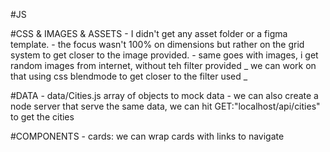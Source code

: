 #JS

#CSS & IMAGES & ASSETS - I didn't get any asset folder or a figma template. - the focus wasn't 100% on dimensions but rather on the grid system to get closer to the image provided. - same goes with images, i get random images from internet, without teh filter provided
_ we can work on that using css blendmode to get closer to the filter used _

#DATA - data/Cities.js array of objects to mock data - we can also create a node server that serve the same data, we can hit GET:"localhost/api/cities" to get the cities

#COMPONENTS - cards:
we can wrap cards with links to navigate
